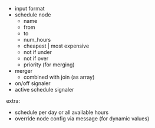 - input format
- schedule node
  - name
  - from
  - to
  - num_hours
  - cheapest | most expensive
  - not if under
  - not if over
  - priority (for merging)
- merger
  - combined with join (as array)
- on/off signaler
- active schedule signaler

extra:
 - schedule per day or all available hours
 - override node config via message (for dynamic values)
